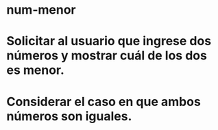 # num-menor
# Solicitar al usuario que ingrese dos números y mostrar cuál de los dos es menor. 
# Considerar el caso en que ambos números son iguales.

